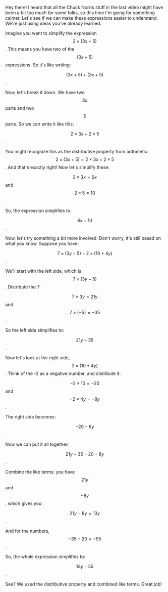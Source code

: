 Hey there! I heard that all the Chuck Norris stuff in the last video might have been a bit too much for some folks, so this time I'm going for something calmer. Let's see if we can make these expressions easier to understand. We're just using ideas you've already learned.

Imagine you want to simplify the expression $$2 \times (3x + 5)$$. This means you have two of the $$(3x + 5)$$ expressions. So it's like writing:

$$(3x + 5) + (3x + 5)$$.

Now, let's break it down. We have two $$3x$$ parts and two $$5$$ parts. So we can write it like this:

$$2 \times 3x + 2 \times 5$$.

You might recognize this as the distributive property from arithmetic: $$2 \times (3x + 5) = 2 \times 3x + 2 \times 5$$. And that's exactly right! Now let's simplify these:

$$2 \times 3x = 6x$$ and $$2 \times 5 = 10$$.

So, the expression simplifies to:

$$6x + 10$$.

Now, let's try something a bit more involved. Don't worry, it's still based on what you know. Suppose you have:

$$7 \times (3y - 5) - 2 \times (10 + 4y)$$.

We'll start with the left side, which is $$7 \times (3y - 5)$$. Distribute the 7:

$$7 \times 3y = 21y$$ and $$7 \times (-5) = -35$$.

So the left side simplifies to:

$$21y - 35$$.

Now let's look at the right side, $$2 \times (10 + 4y)$$. Think of the -2 as a negative number, and distribute it:

$$-2 \times 10 = -20$$ and $$-2 \times 4y = -8y$$.

The right side becomes:

$$-20 - 8y$$.

Now we can put it all together:

$$21y - 35 - 20 - 8y$$.

Combine the like terms: you have $$21y$$ and $$-8y$$, which gives you:

$$21y - 8y = 13y$$.

And for the numbers, $$-35 - 20 = -55$$.

So, the whole expression simplifies to:

$$13y - 55$$.

See? We used the distributive property and combined like terms. Great job!